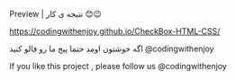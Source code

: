 Preview | نتیجه ی کار 😊😉

https://codingwithenjoy.github.io/CheckBox-HTML-CSS/

اگه خوشتون اومد حتما پیج ما رو فالو کنید @codingwithenjoy

If you like this project , please follow us @codingwithenjoy

